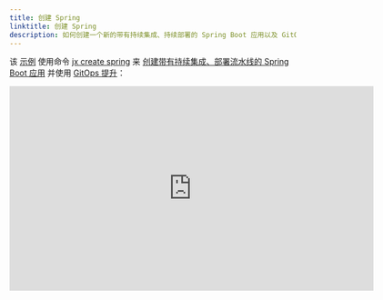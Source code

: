 ```yaml
---
title: 创建 Spring
linktitle: 创建 Spring
description: 如何创建一个新的带有持续集成、持续部署的 Spring Boot 应用以及 GitOps 提升
---
```


该 [示例](https://www.youtube.com/watch?v=kPes3rvT1UM) 使用命令 [jx create spring](/commands/jx_create_spring) 来 [创建带有持续集成、部署流水线的 Spring Boot 应用](/developing/create-spring) 并使用 [GitOps 提升](/about/features/#promotion)：


<iframe width="640" height="360" src="https://www.youtube.com/embed/kPes3rvT1UM" frameborder="0" allow="autoplay; encrypted-media" allowfullscreen></iframe>